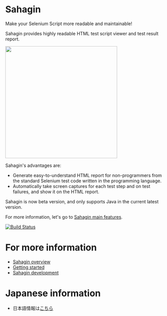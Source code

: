 # Sahagin

Make your Selenium Script more readable and maintainable!

Sahagin provides highly readable HTML test script viewer and test result report.

<img src="https://github.com/SahaginOrg/sahagin-java/blob/master/wiki-images/SahaginReport.jpg" height="350px" />

Sahagin's advantages are:

- Generate easy-to-understand HTML report for non-programmers from the standard Selenium test code written in the programming language.
- Automatically take screen captures for each test step and on test failures, and show it on the HTML report.

Sahagin is now beta version, and only supports Java in the current latest version.

For more information, let's go to [Sahagin main features](https://github.com/SahaginOrg/sahagin-java/wiki/Sahagin-main-features).


[![Build Status](https://travis-ci.org/SahaginOrg/sahagin-java.svg?branch=master)](https://travis-ci.org/SahaginOrg/sahagin-java)

# For more information

* [Sahagin overview](https://github.com/SahaginOrg/sahagin-java/wiki/Sahagin-overview)
* [Getting started](https://github.com/SahaginOrg/sahagin-java/wiki/Getting-started)
* [Sahagin development](https://github.com/SahaginOrg/sahagin-java/wiki/Sahagin-development)

# Japanese information

* 日本語情報は[こちら](http://blog.trident-qa.com/2015/01/sahagin-first-release-1/)
